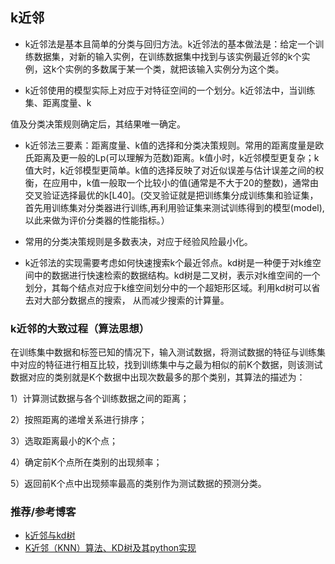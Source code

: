 ## k近邻
- k近邻法是基本且简单的分类与回归方法。k近邻法的基本做法是：给定一个训练数据集，对新的输入实例，在训练数据集中找到与该实例最近邻的k个实例，这k个实例的多数属于某一个类，就把该输入实例分为这个类。

- k近邻使用的模型实际上对应于对特征空间的一个划分。k近邻法中，当训练集、距离度量、k

值及分类决策规则确定后，其结果唯一确定。

- k近邻法三要素：距离度量、k值的选择和分类决策规则。常用的距离度量是欧氏距离及更一般的Lp(可以理解为范数)距离。k值小时，k近邻模型更复杂；k值大时，k近邻模型更简单。k值的选择反映了对近似误差与估计误差之间的权衡，在应用中，k值一般取一个比较小的值(通常是不大于20的整数)，通常由交叉验证选择最优的k[L40]。(交叉验证就是把训练集分成训练集和验证集，首先用训练集对分类器进行训练,再利用验证集来测试训练得到的模型(model),以此来做为评价分类器的性能指标。）

- 常用的分类决策规则是多数表决，对应于经验风险最小化。

- k近邻法的实现需要考虑如何快速搜索k个最近邻点。kd树是一种便于对k维空间中的数据进行快速检索的数据结构。kd树是二叉树，表示对k维空间的一个划分，其每个结点对应于k维空间划分中的一个超矩形区域。利用kd树可以省去对大部分数据点的搜索， 从而减少搜索的计算量。

### k近邻的大致过程（算法思想）
在训练集中数据和标签已知的情况下，输入测试数据，将测试数据的特征与训练集中对应的特征进行相互比较，找到训练集中与之最为相似的前K个数据，则该测试数据对应的类别就是K个数据中出现次数最多的那个类别，其算法的描述为：

1）计算测试数据与各个训练数据之间的距离；

2）按照距离的递增关系进行排序；

3）选取距离最小的K个点；

4）确定前K个点所在类别的出现频率；

5）返回前K个点中出现频率最高的类别作为测试数据的预测分类。

### 推荐/参考博客
- [k近邻与kd树](https://blog.csdn.net/qll125596718/article/details/8426458)　
- [K近邻（KNN）算法、KD树及其python实现](https://blog.csdn.net/sinat_34072381/article/details/84104440)
